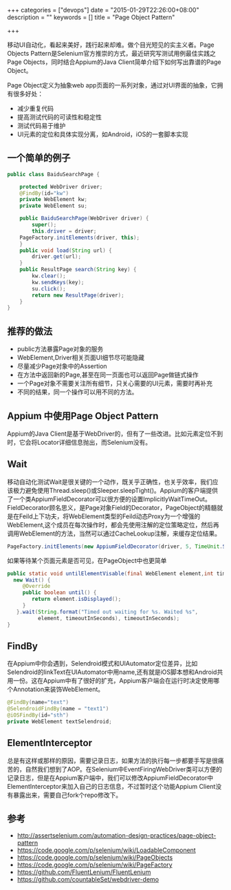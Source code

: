 +++
categories = ["devops"]
date = "2015-01-29T22:26:00+08:00"
description = ""
keywords = []
title = "Page Object Pattern"

+++

移动UI自动化，看起来美好，践行起来却难。做个目光短见的实主义者。Page Objects Pattern是Selenium官方推崇的方式，最近研究写测试用例最佳实践之Page Objects，同时结合Appium的Java Client简单介绍下如何写出靠谱的Page Object。

Page Object定义为抽象web app页面的一系列对象，通过对UI界面的抽象，它拥有很多好处：

* 减少重复代码
* 提高测试代码的可读性和稳定性
* 测试代码易于维护
* UI元素的定位和具体实现分离，如Android，iOS的一套脚本实现
<!--more-->
## 一个简单的例子

```java
public class BaiduSearchPage {

	protected WebDriver driver;
	@FindBy(id="kw")
	private WebElement kw;
	private WebElement su;

	public BaiduSearchPage(WebDriver driver) {
		super();
		this.driver = driver;
    PageFactory.initElements(driver, this);
	}
	public void load(String url) {
		driver.get(url);
	}
	public ResultPage search(String key) {
		kw.clear();
		kw.sendKeys(key);
		su.click();
		return new ResultPage(driver);
	}
}
```

## 推荐的做法

* public方法暴露Page对象的服务
* WebElement,Driver相关页面UI细节尽可能隐藏
* 尽量减少Page对象中的Assertion
* 在方法中返回新的Page,甚至在同一页面也可以返回Page做链式操作
* 一个Page对象不需要关注所有细节，只关心需要的UI元素，需要时再补充
* 不同的结果，同一个操作可以用不同的方法。

## Appium 中使用Page Object Pattern

Appium的Java Client是基于WebDriver的，但有了一些改进。比如元素定位不到时，它会将Locator详细信息抛出，而Selenium没有。

## Wait

移动自动化测试Wait是很关键的一个动作，既关乎正确性，也关乎效率，我们应该极力避免使用Thread.sleep()或Sleeper.sleepTight()。Appium的客户端提供了一个类AppiumFieldDecorator可以很方便的设置ImplicitlyWaitTimeOut。FieldDecorator顾名思义，是Page对象Field的Decorator，PageObject的精髓就是在Feild上下功夫，将WebElement类型的Feild动态Proxy为一个增强的WebElement,这个成员在每次操作时，都会先使用注解的定位策略定位，然后再调用WebElement的方法，当然可以通过CacheLookup注解，来缓存定位结果。

```java
PageFactory.initElements(new AppiumFieldDecorator(driver, 5, TimeUnit.SECONDS), pageObject);
```

如果等待某个页面元素是否可见，在PageObject中也更简单

```java
public static void untilElementVisable(final WebElement element,int timeoutInSeconds){
  new Wait() {
     @Override
     public boolean until() {
		return element.isDisplayed();
     }
   }.wait(String.format("Timed out waiting for %s. Waited %s",
		  element, timeoutInSeconds), timeoutInSeconds);
}

```

## FindBy

在Appium中你会遇到，Selendroid模式和UIAutomator定位差异，比如Selendroid的linkText在UIAutomator中用name,还有就是iOS脚本想和Android共用一份。这在Appium中有了很好的扩充，Appium客户端会在运行时决定使用哪个Annotation来装饰WebElement。

```java
@FindBy(name="text")
@SelendroidFindBy(name = "text1")
@iOSFindBy(id="sth")
private WebElement textSelendroid;
```

## ElementInterceptor

总是有这样或那样的原因，需要记录日志，如果方法的执行每一步都要手写是很痛苦的，自然我们想到了AOP。在Selenium中EventFiringWebDriver类可以方便的记录日志，但是在Appium客户端中，我们可以修改AppiumFieldDecorator中ElementInterceptor来加入自己的日志信息，不过暂时这个功能Appium Client没有暴露出来，需要自己fork个repo修改下。

## 参考

- http://assertselenium.com/automation-design-practices/page-object-pattern
- https://code.google.com/p/selenium/wiki/LoadableComponent
- https://code.google.com/p/selenium/wiki/PageObjects
- https://code.google.com/p/selenium/wiki/PageFactory
- https://github.com/FluentLenium/FluentLenium
- https://github.com/countableSet/webdriver-demo
